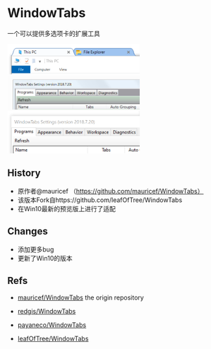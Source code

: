 # WindowTabs

一个可以提供多选项卡的扩展工具

<p>
<img alt="screenshot" src="https://raw.githubusercontent.com/leafOfTree/leafOfTree.github.io/master/WindowTabs-example.png" width="300" />
<img alt="screenshot" src="https://raw.githubusercontent.com/leafOfTree/leafOfTree.github.io/master/WindowTabs-win7.jpg" width="300" />
<img alt="screenshot" src="https://raw.githubusercontent.com/leafOfTree/leafOfTree.github.io/master/WindowTabs-Win10.PNG" width="300" />
</p>

## History
- 原作者@mauricef （https://github.com/mauricef/WindowTabs）
- 该版本Fork自https://github.com/leafOfTree/WindowTabs
- 在Win10最新的预览版上进行了适配

## Changes

- 添加更多bug
- 更新了Win10的版本

## Refs

- [mauricef/WindowTabs](https://github.com/mauricef/WindowTabs) the origin repository

- [redgis/WindowTabs](https://github.com/redgis/WindowTabs)

- [payaneco/WindowTabs](https://github.com/payaneco/WindowTabs)

- [leafOfTree/WindowTabs](https://github.com/leafOfTree/WindowTabs)
